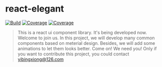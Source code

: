 # react-elegant

[![Build](https://img.shields.io/travis/react-elegant/react-elegant.svg)](https://travis-ci.org/react-elegant/react-elegant)
[![Coverage](https://img.shields.io/coveralls/github/react-elegant/react-elegant.svg)](https://coveralls.io/github/react-elegant/react-elegant)
[![Coverage](https://img.shields.io/github/license/react-elegant/react-elegant.svg)](https://github.com/react-elegant/react-elegant/blob/master/LICENSE)

> This is a react ui component library. It's being developed now. Welcome to join us. In this project, we will develop many common components based on meterial design. Besides, we will add some animations to let them looks better. Come on! We need you! Only if you want to contribute this project, you could contact yibingxiong@126.com



